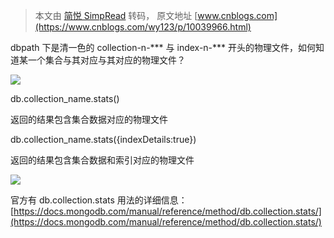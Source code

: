 > 本文由 [简悦 SimpRead](http://ksria.com/simpread/) 转码， 原文地址 [www.cnblogs.com](https://www.cnblogs.com/wy123/p/10039966.html)

dbpath 下是清一色的 collection-n-*** 与 index-n-*** 开头的物理文件，如何知道某一个集合与其对应与其对应的物理文件？ 

![](https://img2018.cnblogs.com/blog/380271/201811/380271-20181129175455527-441251274.png)

db.collection_name.stats()

返回的结果包含集合数据对应的物理文件

db.collection_name.stats({indexDetails:true})

返回的结果包含集合数据和索引对应的物理文件

![](https://img2018.cnblogs.com/blog/380271/201811/380271-20181129175821824-479127978.png)

官方有 db.collection.stats 用法的详细信息：[https://docs.mongodb.com/manual/reference/method/db.collection.stats/](https://docs.mongodb.com/manual/reference/method/db.collection.stats/)